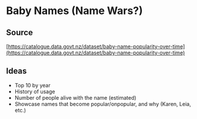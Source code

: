 # Baby Names (Name Wars?)

## Source

[https://catalogue.data.govt.nz/dataset/baby-name-popularity-over-time](https://catalogue.data.govt.nz/dataset/baby-name-popularity-over-time)

## Ideas

- Top 10 by year
- History of usage
- Number of people alive with the name (estimated)
- Showcase names that become popular/onpopular, and why (Karen, Leia, etc.)
